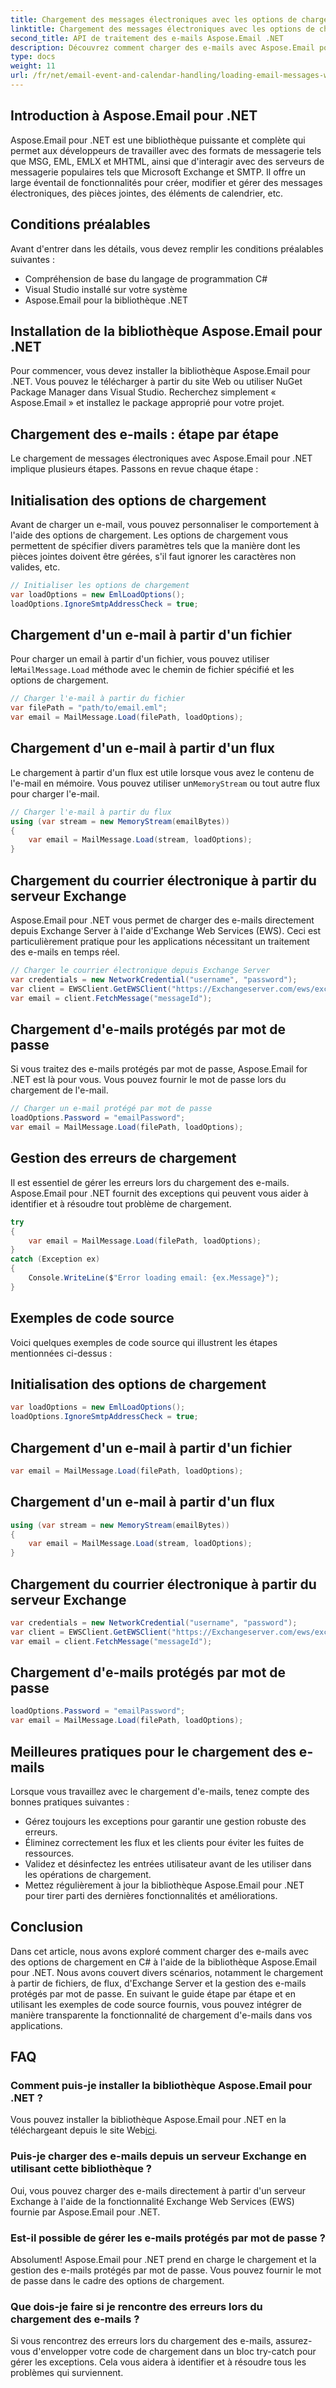 ```yaml
---
title: Chargement des messages électroniques avec les options de chargement en C#
linktitle: Chargement des messages électroniques avec les options de chargement en C#
second_title: API de traitement des e-mails Aspose.Email .NET
description: Découvrez comment charger des e-mails avec Aspose.Email pour .NET en C#. Explorez un guide étape par étape et des exemples de code source pour une gestion efficace des e-mails.
type: docs
weight: 11
url: /fr/net/email-event-and-calendar-handling/loading-email-messages-with-load-options-in-csharp/
---
```


## Introduction à Aspose.Email pour .NET

Aspose.Email pour .NET est une bibliothèque puissante et complète qui permet aux développeurs de travailler avec des formats de messagerie tels que MSG, EML, EMLX et MHTML, ainsi que d'interagir avec des serveurs de messagerie populaires tels que Microsoft Exchange et SMTP. Il offre un large éventail de fonctionnalités pour créer, modifier et gérer des messages électroniques, des pièces jointes, des éléments de calendrier, etc.

## Conditions préalables

Avant d'entrer dans les détails, vous devez remplir les conditions préalables suivantes :

- Compréhension de base du langage de programmation C#
- Visual Studio installé sur votre système
- Aspose.Email pour la bibliothèque .NET

## Installation de la bibliothèque Aspose.Email pour .NET

Pour commencer, vous devez installer la bibliothèque Aspose.Email pour .NET. Vous pouvez le télécharger à partir du site Web ou utiliser NuGet Package Manager dans Visual Studio. Recherchez simplement « Aspose.Email » et installez le package approprié pour votre projet.

## Chargement des e-mails : étape par étape

Le chargement de messages électroniques avec Aspose.Email pour .NET implique plusieurs étapes. Passons en revue chaque étape :

## Initialisation des options de chargement

Avant de charger un e-mail, vous pouvez personnaliser le comportement à l'aide des options de chargement. Les options de chargement vous permettent de spécifier divers paramètres tels que la manière dont les pièces jointes doivent être gérées, s'il faut ignorer les caractères non valides, etc.

```csharp
// Initialiser les options de chargement
var loadOptions = new EmlLoadOptions();
loadOptions.IgnoreSmtpAddressCheck = true;
```

## Chargement d'un e-mail à partir d'un fichier

 Pour charger un email à partir d'un fichier, vous pouvez utiliser le`MailMessage.Load` méthode avec le chemin de fichier spécifié et les options de chargement.

```csharp
// Charger l'e-mail à partir du fichier
var filePath = "path/to/email.eml";
var email = MailMessage.Load(filePath, loadOptions);
```

## Chargement d'un e-mail à partir d'un flux

 Le chargement à partir d'un flux est utile lorsque vous avez le contenu de l'e-mail en mémoire. Vous pouvez utiliser un`MemoryStream` ou tout autre flux pour charger l'e-mail.

```csharp
// Charger l'e-mail à partir du flux
using (var stream = new MemoryStream(emailBytes))
{
    var email = MailMessage.Load(stream, loadOptions);
}
```

## Chargement du courrier électronique à partir du serveur Exchange

Aspose.Email pour .NET vous permet de charger des e-mails directement depuis Exchange Server à l'aide d'Exchange Web Services (EWS). Ceci est particulièrement pratique pour les applications nécessitant un traitement des e-mails en temps réel.

```csharp
// Charger le courrier électronique depuis Exchange Server
var credentials = new NetworkCredential("username", "password");
var client = EWSClient.GetEWSClient("https://Exchangeserver.com/ews/exchange.asmx", informations d'identification );
var email = client.FetchMessage("messageId");
```

## Chargement d'e-mails protégés par mot de passe

Si vous traitez des e-mails protégés par mot de passe, Aspose.Email for .NET est là pour vous. Vous pouvez fournir le mot de passe lors du chargement de l'e-mail.

```csharp
// Charger un e-mail protégé par mot de passe
loadOptions.Password = "emailPassword";
var email = MailMessage.Load(filePath, loadOptions);
```

## Gestion des erreurs de chargement

Il est essentiel de gérer les erreurs lors du chargement des e-mails. Aspose.Email pour .NET fournit des exceptions qui peuvent vous aider à identifier et à résoudre tout problème de chargement.

```csharp
try
{
    var email = MailMessage.Load(filePath, loadOptions);
}
catch (Exception ex)
{
    Console.WriteLine($"Error loading email: {ex.Message}");
}
```

## Exemples de code source

Voici quelques exemples de code source qui illustrent les étapes mentionnées ci-dessus :

## Initialisation des options de chargement

```csharp
var loadOptions = new EmlLoadOptions();
loadOptions.IgnoreSmtpAddressCheck = true;
```

## Chargement d'un e-mail à partir d'un fichier

```csharp
var email = MailMessage.Load(filePath, loadOptions);
```

## Chargement d'un e-mail à partir d'un flux

```csharp
using (var stream = new MemoryStream(emailBytes))
{
    var email = MailMessage.Load(stream, loadOptions);
}
```

## Chargement du courrier électronique à partir du serveur Exchange

```csharp
var credentials = new NetworkCredential("username", "password");
var client = EWSClient.GetEWSClient("https://Exchangeserver.com/ews/exchange.asmx", informations d'identification );
var email = client.FetchMessage("messageId");
```

## Chargement d'e-mails protégés par mot de passe

```csharp
loadOptions.Password = "emailPassword";
var email = MailMessage.Load(filePath, loadOptions);
```

## Meilleures pratiques pour le chargement des e-mails

Lorsque vous travaillez avec le chargement d'e-mails, tenez compte des bonnes pratiques suivantes :

- Gérez toujours les exceptions pour garantir une gestion robuste des erreurs.
- Éliminez correctement les flux et les clients pour éviter les fuites de ressources.
- Validez et désinfectez les entrées utilisateur avant de les utiliser dans les opérations de chargement.
- Mettez régulièrement à jour la bibliothèque Aspose.Email pour .NET pour tirer parti des dernières fonctionnalités et améliorations.

## Conclusion

Dans cet article, nous avons exploré comment charger des e-mails avec des options de chargement en C# à l'aide de la bibliothèque Aspose.Email pour .NET. Nous avons couvert divers scénarios, notamment le chargement à partir de fichiers, de flux, d'Exchange Server et la gestion des e-mails protégés par mot de passe. En suivant le guide étape par étape et en utilisant les exemples de code source fournis, vous pouvez intégrer de manière transparente la fonctionnalité de chargement d'e-mails dans vos applications.

## FAQ

### Comment puis-je installer la bibliothèque Aspose.Email pour .NET ?

 Vous pouvez installer la bibliothèque Aspose.Email pour .NET en la téléchargeant depuis le site Web[ici](https://releases.aspose.com/email/net).

### Puis-je charger des e-mails depuis un serveur Exchange en utilisant cette bibliothèque ?

Oui, vous pouvez charger des e-mails directement à partir d'un serveur Exchange à l'aide de la fonctionnalité Exchange Web Services (EWS) fournie par Aspose.Email pour .NET.

### Est-il possible de gérer les e-mails protégés par mot de passe ?

Absolument! Aspose.Email pour .NET prend en charge le chargement et la gestion des e-mails protégés par mot de passe. Vous pouvez fournir le mot de passe dans le cadre des options de chargement.

### Que dois-je faire si je rencontre des erreurs lors du chargement des e-mails ?

Si vous rencontrez des erreurs lors du chargement des e-mails, assurez-vous d'envelopper votre code de chargement dans un bloc try-catch pour gérer les exceptions. Cela vous aidera à identifier et à résoudre tous les problèmes qui surviennent.
